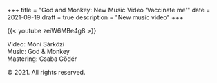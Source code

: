 +++
title = "God and Monkey: New Music Video 'Vaccinate me'"
date = 2021-09-19
draft = true
description = "New music video"
+++

{{< youtube zeiW6MBe4g8 >}}

Video: Móni Sárközi  
Music: God & Monkey  
Mastering: Csaba Gődér

© 2021. All rights reserved.
